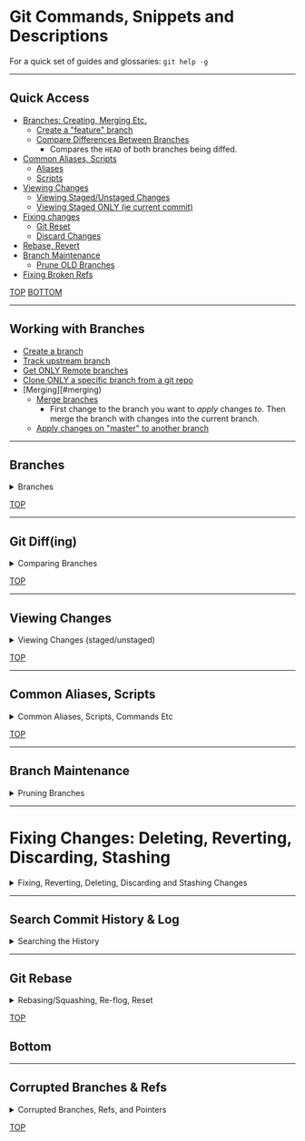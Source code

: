 # Git Commands, Snippets and Descriptions
For a quick set of guides and glossaries: ``` git help -g ```

------------------------------------------------------------------------------------------------------------------------

## **Quick Access**


- [Branches: Creating, Merging Etc.](#working-with-branches)
    - [Create a "feature" branch](#branches)
    - [Compare Differences Between Branches](#compare-differences-between-branches)
        - Compares the `HEAD` of both branches being diffed.
- [Common Aliases, Scripts](#common-aliases-scripts)
    - [Aliases](#aliases)
    - [Scripts](#scripts)
- [Viewing Changes](#viewing-changes)
    - [Viewing Staged/Unstaged Changes](#viewing-staged--unstaged-changes-before-committing)
    - [Viewing Staged ONLY (ie current commit)](#viewing-current-commit-changes)
- [Fixing changes](#fixing-changes-deleting-reverting-discarding-stashing)
    - [Git Reset](#git-reset)
    - [Discard Changes](#discard-changes)
- [Rebase, Revert](#git-rebase)
- [Branch Maintenance](#branch-maintenance)
  - [Prune OLD Branches](#pruning-branches)
- [Fixing Broken Refs](#fixing-broken-refs)



[TOP](#git-commands-snippets-and-descriptions)
[BOTTOM](#bottom)

------------------------------------------------------------------------------------------------------------------------

## Working with Branches
- [Create a branch](#create-a-branch)
- [Track upstream branch](#track-upstream-branch)
- [Get ONLY Remote branches](#get-only-remote-branches)
- [Clone ONLY a specific branch from a git repo](#clone-only-a-specific-branch-from-a-repo)
- [Merging][#merging)
    - [Merge branches](#merge-branches)
        - First change to the branch you want to *apply* changes *to*. Then merge the branch with changes into the current branch.
    - [Apply changes on "master" to another branch](#push-changes-on-master-to-feature-branch)
    
    
------------------------------------------------------------------------------------------------------------------------


## Branches

<details>
    <summary>Branches</summary>
    
## Create "Feature" Branch & Clone Master Into It
The following command will create a new "feature" branch and clone the ```master``` branch's current state in to.

```bash
git checkout -b feature

# then push to remote (add -u for remote tracking)
git push origin feature

# then list all current branches
git branch -a
```

    
### Create a Branch
```bash
# the following will create a branch named features
git branch "features"

# change to the new branch
git checkout features
```

### Track Upstream Branch
```bash
git push -u origin/<my_branch>

# List all branches and their upstreams
git branch -vv
```
### Get ONLY Remote Branches
```bash
git branch -r
```

### Jump Back to the Last Branch
```bash
git checkout -
```

### Clone ONLY a Specific Branch from a Repo
```bash
git clone --single-branch --branch <branchname> <remote-repo>

# USAGE EXAMPLE: be sure to grab the clone URL

git clone --single-branch --branch features https://github.com/EstenGrove/MyRepo.git

# ALT USAGE EXAMPLE
# Pseudo Code: git clone -b <branch_name> --single-branch <repo_url>

git clone -b features_branch --single-branch https://github.com/EstenGrove/MyRepo.git
```

### Pushing Changes
```bash
# add tracking for any new files
git add -A

# commit to staging and add comment
git commit -m "Some comment here..."

# push to branch
git push origin <branch>

####### Alternate Method
####### You can use the interactive CLI
git commit --interactive

# *** Commands ***
#   1: status       2: update       3: revert       4: add untracked
#   5: patch        6: diff         7: quit         8: help
#  What now>

```

### Fetch Latest Changes
```bash
# First fetch any changes and stage them locally
git fetch

# Then pull them down into the local repo and sync them. You can also specify pulling froma particular branch
git pull 
# OR
git pull <upstream> <branch>

# Example: git pull origin features
```

## Merging

### Merge Branches
First you need to change into the branch that you want to merge *into*. 
- If you want to add the changes in a "features" branch to the "master" branch, you would first change to the "master" branch and merge "features" *into* the "master" branch.
```
# first change to the branch you want to merge changes *into*
git checkout master

# then run merge of the branch you want to pull changes from
git merge features
```

### Push Changes On "master" to "feature" Branch
- The following command(s) is for applying changes found on "master" to another branch like a "feature" branch.

```bash
git checkout feature
git rebase master
```


### Show Latest Branches
Can be helpful when using BugIDs for branch names.
- The following will loop all your latest branches and display them with their names and most recent commits
```bash
git latest = for-each-ref --count=30 --sort=-committerdate refs/heads/ --format='%(refname:short)'
```

### Remove Local Branches that Were Removed from Remote(GitHub)
```bash
# to see what will be deleted before actually deleting them
git remote prune origin --dry-run

# to actually make the changes and remove the branch
git remote update --prune
```

### Deleting Branches
- Delete local branch
```bash
git branch -d <local_branch>
```
- Delete remote branch
```bash
git push origin --delete <remote_branch>
```

### Sync with Remote and Overwrite Local Changes
```bash
git fetch origin && git reset --hard origin/master && git clean -f -d
```

### List All Branches That Have Been Merged Into Master
```bash
git branch --merged master
```

### Save Changes to Commit Later (git stash)
- This is helpful when you need to pull the latest changes but you don't want it to overwrite your own
```bash
git stash

# Also can leave a comment for discerning between "stashes"

git stash save "Some comment here..."
```

</details>

[TOP](#git-commands-snippets-and-descriptions)

------------------------------------------------------------------------------------------------------------------------

## Git Diff(ing)

<details>
    <summary>Comparing Branches</summary>

### Compare Differences Between Branches
This will compare the tip of both branches (ie ```HEAD```. It shows ALL changes that exist in "branch2" that DO NOT exist in "branch1". This is perfect when working on a "feature" branch and checking master before a committing changes.

```bash
git diff branch1..branch2

# EXAMPLE USAGE:
git diff master..feature_adlschedule
```

**Compare Branches** 
You can also use triple dot syntax (ie ```git diff branch1...branch2```). This will compare the tip of the right("branch2") branch (ie ```HEAD```) with the common ancestor of the left("branch1") branch.

```bash
# This ONLY compares the tip of "branch2" with the 1st common ancestor in "branch1"
# YOU USUALLY WANT TO USE "double-dot" syntax: git diff branch1..branch2

git diff branch1...branch2
```

#### **Visual Examples**

![Git-Diff](https://user-images.githubusercontent.com/41505038/80240465-b7d7d800-8616-11ea-8d2c-0c48e58ef4a2.png)


</details>


[TOP](#git-commands-snippets-and-descriptions)

------------------------------------------------------------------------------------------------------------------------

## Viewing Changes

<details>
    <summary>Viewing Changes (staged/unstaged)</summary>

## Viewing "Staged" & "Unstaged" Changes *Before* Committing

```javascript
# show actual line changes
git diff HEAD

# show ONLY filenames
git diff --name-only HEAD
```

### Check What Files Were Changed/Modified in a Commit
-First you need to commit ID
```bash
# this will show the last commits in a graphical tree format
git log --graph

# then when you find the commit that you want more details on, copy the commit ID/ref and run
git show <commit_id>
```

### Show a Log of Changes to a Repo's ```HEAD```
```bash
git reflog

### OUTPUT ###
# e95e7c7 (HEAD -> master, origin/master) HEAD@{0}: commit: Resynced repo.
# f05d8ec HEAD@{1}: commit: Fixed sidenav 'overlay' bug.
# c570d99 HEAD@{2}: commit: Added: AfternoonPage component w/ working form. Starting to implement Context to enable 'completion summaries'.
# e977e39 HEAD@{3}: pull: Fast-forward

```

### Check Who Made Changes & When (Git Blame)
```bash
git blame <my_file>

### OUTPUT ###
#e95e7c73 (EstenGrove 2019-06-26 08:51:59 -0700  1) This is to be the first-form prototype. A version 1 demo that will be presented Friday June 28th.
#^1bbef14 (EstenGrove 2019-06-17 07:09:37 -0700  2)
#00bda746 (EstenGrove 2019-06-21 11:20:41 -0700  3)

```
### Checking Changes and Status and General Information
```bash
# this will print a commit history w/ comments, ID and a visual graph of commits
git log --graph

# to get a more colorized output of the last 5 commits
git log -5 --pretty --oneline

###### OUTPUT #######
#5377a90 (HEAD -> master, origin/master, origin/HEAD) Updated comments and docs. Pushed new items.
#506cb39 Added: useWasTouched, useWasHovered. Added comments to various components for clarity.
#9f3d5b8 Fixed incorrect file name
#1c7d24d Added 'utilites': useDebounce, usePrevious, useStringGenerator, useSlicer. Added comments and made minor improvements to hooks
#c39f8c2 Added new fields to log tables

# get a quick log of contributors and see commits per person
git shortlog -sn

# to get a detailed, colorized log output of changes. Helpful to create an alias for this
git log --all --graph --decorate --oneline --simplify-by-decoration


# check how many lines of code you're written today
git diff --shortstat "@{0 day ago}"
```

### See All Commits Made Since Forking From master
```bash
git log --no-merges --stat --reverse master..
```

### See Detailed Info of Commits
```bash
git log --stat
```
```
## OUTPUT ##
commit f54fe2e4256ea2f30bea6b7f0566e96e333d8079
Author: Esten <estengrove99@gmail.com>
Date:   Mon Jun 24 16:03:07 2019 -0700

    Fixed solobracket-issue

 src/components/CardContainer.js | 1 -
 1 file changed, 1 deletion(-)

commit 4a2e415abfd001db39485423a4f85aa34b4f008d
Author: Esten <estengrove99@gmail.com>
Date:   Mon Jun 24 14:09:32 2019 -0700

    Updated Readme.md w/ task completions.

 README.md                       | 17 ++++++++++-------
 src/components/CardContainer.js |  8 +++++---
 src/components/Nav.js           |  4 ++--
 3 files changed, 17 insertions(+), 12 deletions(-)
```

### Check Changes Since 2 Weeks Ago
```bash
# Method 1
git log --no-merges --raw --since='2 weeks ago'

# Method 2: simpler!!!
git whatchanged --since='2 weeks ago'
```


### Undo a Commit By Creating a New Commit
```bash
git revert <commit-ish>
```

</details>

[TOP](#git-commands-snippets-and-descriptions)

------------------------------------------------------------------------------------------------------------------------

## Common Aliases, Scripts

<details>
    <summary>Common Aliases, Scripts, Commands Etc</summary>

```bash
#########################################################################
############### GIT ALIASES, FUNCTIONS, HELPERS & SCRIPTS ###############
#########################################################################

alias gs='git status'
alias glg='git log --graph'
alias gls='git log --stat'
alias glp='git log --pretty=format:"%h : %s" --graph'
alias gr='grep --color -r' # usage gr 'some-string'
alias gdh='git diff HEAD' # view staged/unstaged changes before commit
alias gdn='git diff --name-only HEAD' # view staged/unstaged filenames ONLY, before commit

# Git Add, Commit, Push to Specfic Branch ONLY
# Checks for Empty string as args, if empty then just "git push", else "git push origin <arg>"

acp ()
{
	if [[ -n "$2" ]]; then
		git add .; git commit; git push origin "$2"
	else
		git add .; git commit; git push
	fi
}

# Git Add, Commit, Push to Specific Branch ONLY
acpb(){
	if [[ -n "$2" ]]; then
		git add .; git commit; git push origin "$2"
	else
		git add .; git commit; git push
	fi
}

# Git Fetch, and Pull - get the latest
gfp () {
	git fetch; git pull
}

# Git: Change Branch
cb (){
	git checkout "$1";
}

#### Search Git Logs ####
GS(){
	git log --all --grep="$1"
}
```

</details>


[TOP](#git-commands-snippets-and-descriptions)

------------------------------------------------------------------------------------------------------------------------

## Branch Maintenance

<details>
  <summary>Pruning Branches</summary>
  
### Pruning OLD Branches
Remove local branches that have been removed from your remote (ie GitHub, or other). ```git prune``` does NOT work on branches with an existing reference(ie ref). [Great explaination here](https://stackoverflow.com/questions/20106712/what-are-the-differences-between-git-remote-prune-git-prune-git-fetch-prune)

##### **Types of Pruning**


```bash
# NOTE: before running try a dry-run
git remote prune origin --dry-run

# SYNTAX: 
git remote prune <branch>

git remote update --prune
```
  
  
</details>


------------------------------------------------------------------------------------------------------------------------



# Fixing Changes: Deleting, Reverting, Discarding, Stashing 

<details>
    <summary>Fixing, Reverting, Deleting, Discarding and Stashing Changes</summary>

#### **Git Reset, Git Revert Etc**
- ```git reset```, ```git revert```
  - ```git revert``` can ONLY be used at the commit level.
  - ```git reset``` can be used on commits AND individual files.

#### Git Reset
Fixes issues when you commit changes that are NOT complete. Resets your index to the latest commit.
- It allows you to "point" a branch at another branch. For instance, if you want to point your master branch to a branch called "C" you could run: ```git reset C``` while the master branch is checked out.

##### Discard Staged and Unstaged Changes Since the Last Commit
```bash
git reset --hard HEAD
```

#### Discard LOCAL Unstaged Changes Since the Last Commit
- This is best for local only changes
```bash
git checkout <commit_id>
```
#### Git Revert
- This will undo the effects of changes in my last commit.
```bash
git revert <commit_id>
```
#### Delete Untracked Files From Local Directory
- ```-n``` is to do a "dry-run". It won't delete anything, only show what will be deleted.
- ```-f``` is to actually delete the files.
- ```-d``` is to remove the untracked directories.
  - This will NOT effect files and folders entered in .gitignore
```bash
git clean -n
```
#### Alternate Method for Deleting Changes

```bash
# first run git status to find the commit you want to reset to
git status

# soft reset
git reset --soft HEAD@{1}

# hard reset - this will throw away any uncommitted changes BEWARE
git reset --hard HEAD <commit-ID>

# example: git reset --hard HEAD f1d2325
```

### Deleting a Branch

```bash
# For "unmerged" branches
git branch -D <branch-to-delete>

# For "merged" branches
git branch -d <branch-to-delete>
```

### Uncommit Everything, But Still Save the Changes (Soft-Reset)
```bash
git reset --soft HEAD~3
```

### Review Every Change You've Made
```bash
git reflog
```

### Stash Changes for Later (git stash)
```bash
git stash

# to retrieve the changes that were stashed
git stash apply
# OR to retrieve & apply your stashed changes AND remove the stash from the stash "array"
git stash pop
```

### List ALL Saved Stashes
```bash
git stash list
```


### Change/Rewrite Last Commit
This command allows you to change: commit comments, comment content by adding or removing files
```bash
git commit --amend
```

### Cherry Picking
Cherry Picking allows you to pick a commit from one branch and apply it to another branch
- useful when accidentally commiting to the wrong branch
```bash
git cherry-pick <commit_reference>

#### USAGE ####
# first get a commit reference
git log
# then use that reference to run the cherry pick command
git cherry-pick <commit_reference>
# then change to branch you want to apply the mistaken commit *to*
git checkout <branch>
# then execute the command with the desired branch that the mistaken commit was applied *to*
git cherr-pick <branch_name>
```

</details>

---

## Search Commit History & Log

<details>
    <summary>Searching the History</summary>

### Search Commit History for Keyword
Will search commits for a keyword and display any matching commits
```bash
git log -S <keyword>

# Example: git log -S puppy
```

</details>

---



## Git Rebase

<details>
    <summary>Rebasing/Squashing, Re-flog, Reset</summary>

Rebasing is the more DANGEROUS alternative to ```git merge```, but it's sometimes necessary. You can pick and choose which commits you want to squash, reword, edit or fixup.
- rebasing works just like a destructive merge. You change to the branch that you wnat to apply changes *to*. Then rebase *into* it

```bash
git rebase -i <branch>

###### EXAMPLE USAGE ######
# to overwrite a master branch with changes from a features branch
# first change to the branch you 
git checkout master
git rebase -i features
# the above will destructively merge changes from features into master
```

</details>

[TOP](#git-commands-snippets-and-descriptions)

## Bottom

---

## Corrupted Branches & Refs

<details>
    <summary>Corrupted Branches, Refs, and Pointers</summary>

## Fixing Broken Refs
Sometimes a branch's ```ref``` or ```HEAD``` get's "broken" and it no longer able to be accessed, read from, or updated.

**Common Broken Ref Error Message**


```bash
# sometimes this is the message
warning: ignoring ref with broken name refs/heads/js 2

# or this
fatal: missing object 69b76b88831327819fd7be5f63fa048a3e8d21e1 for refs/heads/react
```

**To solve this:**

```bash
# 1st run the following to check the branches in a repo 
git branch -a

# 2nd run the following, IF...IF there's an issue with one of the ref
git update-ref -d <path-to-branch-ref>

# EXAMPLE USAGE:
git update-ref -d 'refs/remotes/origin/react'
```

</details>


[TOP](#git-commands-snippets-and-descriptions)

